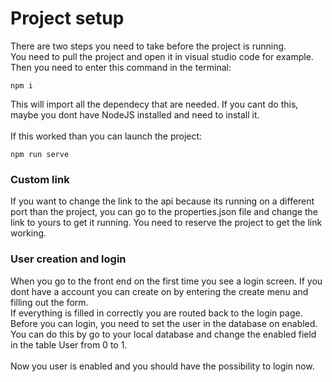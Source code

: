 # Project setup
There are two steps you need to take before the project is running.<br>
You need to pull the project and open it in visual studio code for example. Then you need to enter this command in the terminal:<br>
```
npm i
```
This will import all the dependecy that are needed. If you cant do this, maybe you dont have NodeJS installed and need to install it.<br>
<br>
If this worked than you can launch the project:
```
npm run serve
```
### Custom link
If you want to change the link to the api because its running on a different port than the project, you can go to the properties.json file and change the link to yours to get it running. You need to reserve the project to get the link working.

### User creation and login
When you go to the front end on the first time you see a login screen. If you dont have a account you can create on by entering the create menu and filling out the form.<br>
If everything is filled in correctly you are routed back to the login page. Before you can login, you need to set the user in the database on enabled. You can do this by go to your local database and change the enabled field in the table User from 0 to 1.<br>
<br>
Now you user is enabled and you should have the possibility to login now.
